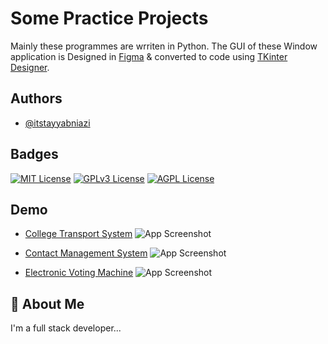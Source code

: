 
# Some Practice Projects

Mainly these programmes are wrriten in Python. The GUI of these Window application is Designed in 
[Figma](https://www.figma.com) & converted to code using [TKinter Designer](https://github.com/ParthJadhav/Tkinter-Designer).



## Authors

- [@itstayyabniazi](https://www.github.com/itstayyabniazi)

## Badges

[![MIT License](https://img.shields.io/badge/License-MIT-green.svg)](https://choosealicense.com/licenses/mit/)
[![GPLv3 License](https://img.shields.io/badge/License-GPL%20v3-yellow.svg)](https://opensource.org/licenses/)
[![AGPL License](https://img.shields.io/badge/license-AGPL-blue.svg)](http://www.gnu.org/licenses/agpl-3.0)


## Demo

 - [College Transport System](https://awesomeopensource.com/project/elangosundar/awesome-README-templates)
![App Screenshot](https://via.placeholder.com/468x300?text=App+Screenshot+Here)

 - [Contact Management System](https://awesomeopensource.com/project/elangosundar/awesome-README-templates)
![App Screenshot](https://via.placeholder.com/468x300?text=App+Screenshot+Here)

 - [Electronic Voting Machine](https://awesomeopensource.com/project/elangosundar/awesome-README-templates)
![App Screenshot](https://via.placeholder.com/468x300?text=App+Screenshot+Here)

## 🚀 About Me
I'm a full stack developer...

